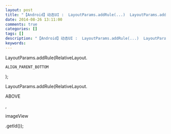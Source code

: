 ```yaml
---
layout: post
title: "【Android】动态UI :  LayoutParams.addRule(...)  LayoutParams.addRule(..., ...)"
date: 2014-08-26 13:11:00 
comments: true
categories: []
tags: []
description: "【Android】动态UI :  LayoutParams.addRule(...)  LayoutParams.addRule(..., ...)"
keywords: 
---
```



 
  
  
 
 
  
   LayoutParams.addRule(RelativeLayout.
   
    ALIGN_PARENT_BOTTOM
   
   );
  
 
 
  LayoutParams.addRule(RelativeLayout.
  
   ABOVE
  
  ,
  
   imageView
  
  .getId());
  
  
 
 
  
  
 



